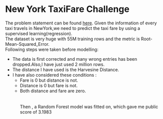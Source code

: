 # New York TaxiFare Challenge
The problem statement can be found [here](https://www.kaggle.com/c/new-york-city-taxi-fare-prediction/notebooks). Given the information of every taxi travels in NewYork,we need to predict the taxi fare by using a supervised learning(regression).<br>
The dataset is very huge with 55M training rows and the metric is Root-Mean-Squared_Error.<br>
Following steps were taken before modelling:<br>
* The data is first corrected and many wrong entries has been dropped.Also,I have just used 2 million rows.
* The distance I have used is the Harvesine Distance.
* I have also considered these conditions :
  * Fare is 0 but distance is not.
  * Distance is 0 but fare is not.
  * Both distance and fare are zero.<br><br>\
Then , a Random Forest model was fitted on, which gave me public score of 3.1983
